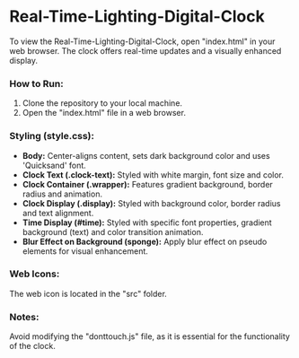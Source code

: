 # Real-Time-Lighting-Digital-Clock

To view the Real-Time-Lighting-Digital-Clock, open "index.html" in your web browser.
The clock offers real-time updates and a visually enhanced display.

### How to Run:
1. Clone the repository to your local machine.
2. Open the "index.html" file in a web browser.

### Styling (style.css):
- **Body:** Center-aligns content, sets dark background color and uses 'Quicksand' font.
- **Clock Text (.clock-text):** Styled with white margin, font size and color.
- **Clock Container (.wrapper):** Features gradient background, border radius and animation.
- **Clock Display (.display):** Styled with background color, border radius and text alignment.
- **Time Display (#time):** Styled with specific font properties, gradient background (text)
  and color transition animation.
- **Blur Effect on Background (sponge):** Apply blur effect on pseudo elements for visual
  enhancement.

### Web Icons:
The web icon is located in the "src" folder.

### Notes:
Avoid modifying the "donttouch.js" file, as it is essential for the functionality of the clock.
